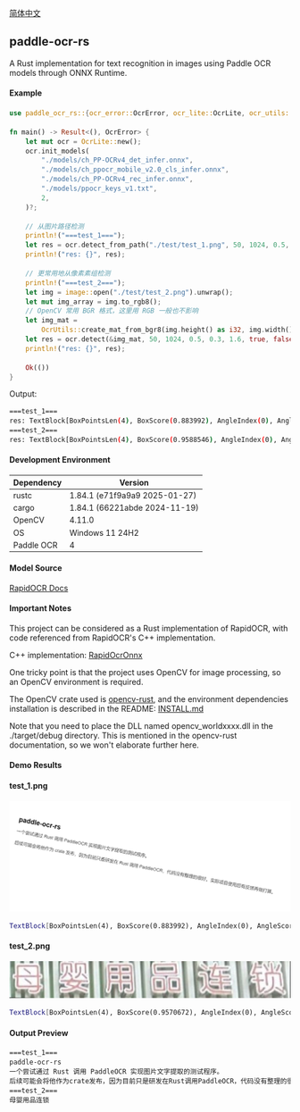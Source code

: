 [简体中文](./docs/README_zh-Hans.md)

## paddle-ocr-rs

A Rust implementation for text recognition in images using Paddle OCR models through ONNX Runtime.

#### Example

```rust
use paddle_ocr_rs::{ocr_error::OcrError, ocr_lite::OcrLite, ocr_utils::OcrUtils};

fn main() -> Result<(), OcrError> {
    let mut ocr = OcrLite::new();
    ocr.init_models(
        "./models/ch_PP-OCRv4_det_infer.onnx",
        "./models/ch_ppocr_mobile_v2.0_cls_infer.onnx",
        "./models/ch_PP-OCRv4_rec_infer.onnx",
        "./models/ppocr_keys_v1.txt",
        2,
    )?;

    // 从图片路径检测
    println!("===test_1===");
    let res = ocr.detect_from_path("./test/test_1.png", 50, 1024, 0.5, 0.3, 1.6, true, false)?;
    println!("res: {}", res);

    // 更常用地从像素素组检测
    println!("===test_2===");
    let img = image::open("./test/test_2.png").unwrap();
    let mut img_array = img.to_rgb8();
    // OpenCV 常用 BGR 格式，这里用 RGB 一般也不影响
    let img_mat =
        OcrUtils::create_mat_from_bgr8(img.height() as i32, img.width() as i32, img_array.as_mut());
    let res = ocr.detect(&img_mat, 50, 1024, 0.5, 0.3, 1.6, true, false)?;
    println!("res: {}", res);

    Ok(())
}
```

Output:

```bash
===test_1===
res: TextBlock[BoxPointsLen(4), BoxScore(0.883992), AngleIndex(0), AngleScore(0.99999976), Text(后续可能会将他作为crate发布，因为目前只是研发在Rust调用PaddleOCR，代码没有整理的很好。实际项目使用后有反馈再做打算。), TextScore(0.9849159)]TextBlock[BoxPointsLen(4), BoxScore(0.85958225), AngleIndex(0), AngleScore(0.89264715), Text(一个尝试通过 Rust 调用 PaddleOCR 实现图片文字提取的测试程序。), TextScore(0.9740863)]TextBlock[BoxPointsLen(4), BoxScore(0.85514736), AngleIndex(0), AngleScore(0.9953818), Text(paddle-ocr-rs), TextScore(0.99551016)]
===test_2===
res: TextBlock[BoxPointsLen(4), BoxScore(0.9588546), AngleIndex(0), AngleScore(0.99999917), Text(母婴用品连锁), TextScore(0.9974614)]
```

#### Development Environment

| Dependency | Version |
|------------|-----------------------------|
| rustc | 1.84.1 (e71f9a9a9 2025-01-27) |
| cargo | 1.84.1 (66221abde 2024-11-19) |
| OpenCV | 4.11.0 |
| OS | Windows 11 24H2 |
| Paddle OCR | 4 |

#### Model Source

[RapidOCR Docs](https://rapidai.github.io/RapidOCRDocs/main/model_list/)

#### Important Notes

This project can be considered as a Rust implementation of RapidOCR, with code referenced from RapidOCR's C++ implementation.

C++ implementation: [RapidOcrOnnx](https://github.com/RapidAI/RapidOcrOnnx)

One tricky point is that the project uses OpenCV for image processing, so an OpenCV environment is required.

The OpenCV crate used is [opencv-rust](https://github.com/twistedfall/opencv-rust), and the environment dependencies installation is described in the README: [INSTALL.md](https://github.com/twistedfall/opencv-rust/blob/master/INSTALL.md)

Note that you need to place the DLL named opencv_worldxxxx.dll in the ./target/debug directory. This is mentioned in the opencv-rust documentation, so we won't elaborate further here.

#### Demo Results

#### test_1.png

![test_1](./test/test_1.png)

```bash
TextBlock[BoxPointsLen(4), BoxScore(0.883992), AngleIndex(0), AngleScore(0.99999976), Text(后续可能会将他作为crate发布，因为目前只是研发在Rust调用PaddleOCR，代码没有整理的很好。实际项目使用后有反馈再做打算。), TextScore(0.9849159)]TextBlock[BoxPointsLen(4), BoxScore(0.85958225), AngleIndex(0), AngleScore(0.89264715), Text(一个尝试通过 Rust 调用 PaddleOCR 实现图片文字提取的测试程序。), TextScore(0.9740863)]TextBlock[BoxPointsLen(4), BoxScore(0.85514736), AngleIndex(0), AngleScore(0.9953818), Text(paddle-ocr-rs), TextScore(0.99551016)]
```

#### test_2.png

![test_2](./test/test_2.png)

```bash
TextBlock[BoxPointsLen(4), BoxScore(0.9570672), AngleIndex(0), AngleScore(0.9999999), Text(母婴用品连锁), TextScore(0.99932665)]
```

#### Output Preview

```bash
===test_1===
paddle-ocr-rs
一个尝试通过 Rust 调用 PaddleOCR 实现图片文字提取的测试程序。
后续可能会将他作为crate发布，因为目前只是研发在Rust调用PaddleOCR，代码没有整理的很好。实际项目使用后有反馈再做打算。
===test_2===
母婴用品连锁
```
